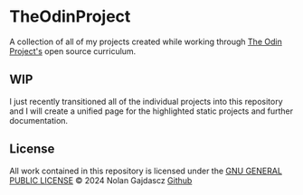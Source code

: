 # TheOdinProject

A collection of all of my projects created while working through
[The Odin Project's](https://www.theodinproject.com/) open source curriculum.

## WIP

I just recently transitioned all of the individual projects into this repository and I will create a
unified page for the highlighted static projects and further documentation.

## License

All work contained in this repository is licensed under the [GNU GENERAL PUBLIC LICENSE](./LICENSE)
&copy; 2024 Nolan Gajdascz [Github](https://www.github.com/gajdascz)
